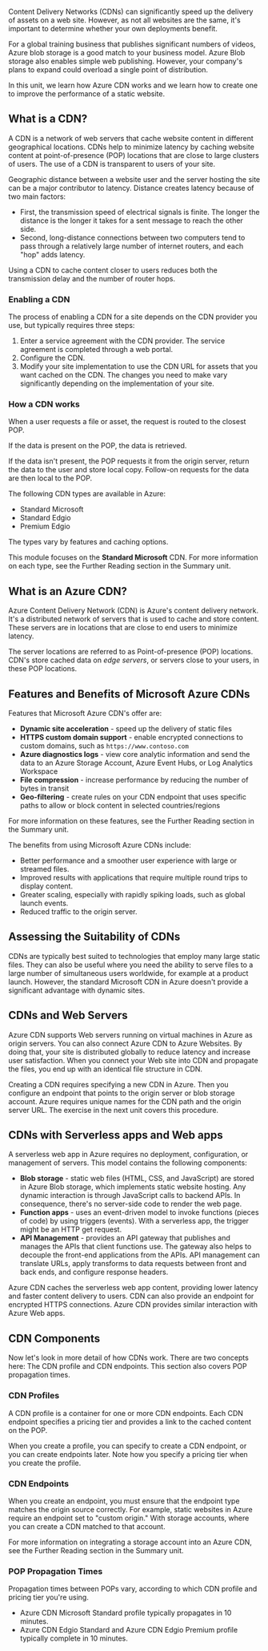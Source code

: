 Content Delivery Networks (CDNs) can significantly speed up the delivery of assets on a web site. However, as not all websites are the same, it's important to determine whether your own deployments benefit.

For a global training business that publishes significant numbers of videos, Azure blob storage is a good match to your business model. Azure Blob storage also enables simple web publishing. However, your company's plans to expand could overload a single point of distribution.

In this unit, we learn how Azure CDN works and we learn how to create one to improve the performance of a static website.

## What is a CDN?

A CDN is a network of web servers that cache website content in different geographical locations. CDNs help to minimize latency by caching website content at point-of-presence (POP) locations that are close to large clusters of users. The use of a CDN is transparent to users of your site.

Geographic distance between a website user and the server hosting the site can be a major contributor to latency. Distance creates latency because of two main factors:

- First, the transmission speed of electrical signals is finite. The longer the distance is the longer it takes for a sent message to reach the other side.
- Second, long-distance connections between two computers tend to pass through a relatively large number of internet routers, and each "hop" adds latency.

Using a CDN to cache content closer to users reduces both the transmission delay and the number of router hops.

### Enabling a CDN

The process of enabling a CDN for a site depends on the CDN provider you use, but typically requires three steps:

1. Enter a service agreement with the CDN provider. The service agreement is completed through a web portal.
1. Configure the CDN.
1. Modify your site implementation to use the CDN URL for assets that you want cached on the CDN. The changes you need to make vary significantly depending on the implementation of your site.

### How a CDN works

When a user requests a file or asset, the request is routed to the closest POP.

If the data is present on the POP, the data is retrieved.

If the data isn't present, the POP requests it from the origin server, return the data to the user and store local copy. Follow-on requests for the data are then local to the POP.

The following CDN types are available in Azure:

- Standard Microsoft
- Standard Edgio
- Premium Edgio

The types vary by features and caching options.

This module focuses on the **Standard Microsoft** CDN. For more information on each type, see the Further Reading section in the Summary unit.

## What is an Azure CDN?

Azure Content Delivery Network (CDN) is Azure's content delivery network. It's a distributed network of servers that is used to cache and store content. These servers are in locations that are close to end users to minimize latency.

The server locations are referred to as Point-of-presence (POP) locations. CDN's store cached data on *edge servers*, or servers close to your users, in these POP locations.

## Features and Benefits of Microsoft Azure CDNs

Features that Microsoft Azure CDN's offer are:

- **Dynamic site acceleration** - speed up the delivery of static files
- **HTTPS custom domain support** - enable encrypted connections to custom domains, such as `https://www.contoso.com`
- **Azure diagnostics logs** - view core analytic information and send the data to an Azure Storage Account, Azure Event Hubs, or Log Analytics Workspace
- **File compression** - increase performance by reducing the number of bytes in transit
- **Geo-filtering** - create rules on your CDN endpoint that uses specific paths to allow or block content in selected countries/regions

For more information on these features, see the Further Reading section in the Summary unit.

The benefits from using Microsoft Azure CDNs include:

- Better performance and a smoother user experience with large or streamed files.
- Improved results with applications that require multiple round trips to display content.
- Greater scaling, especially with rapidly spiking loads, such as global launch events.
- Reduced traffic to the origin server.

## Assessing the Suitability of CDNs

CDNs are typically best suited to technologies that employ many large static files. They can also be useful where you need the ability to serve files to a large number of simultaneous users worldwide, for example at a product launch. However, the standard Microsoft CDN in Azure doesn't provide a significant advantage with dynamic sites.

## CDNs and Web Servers

Azure CDN supports Web servers running on virtual machines in Azure as origin servers. You can also connect Azure CDN to Azure Websites. By doing that, your site is distributed globally to reduce latency and increase user satisfaction. When you connect your Web site into CDN and propagate the files, you end up with an identical file structure in CDN.

Creating a CDN requires specifying a new CDN in Azure. Then you configure an endpoint that points to the origin server or blob storage account. Azure requires unique names for the CDN path and the origin server URL. The exercise in the next unit covers this procedure.

## CDNs with Serverless apps and Web apps

A serverless web app in Azure requires no deployment, configuration, or management of servers. This model contains the following components:

- **Blob storage** - static web files (HTML, CSS, and JavaScript) are stored in Azure Blob storage, which implements static website hosting. Any dynamic interaction is through JavaScript calls to backend APIs. In consequence, there's no server-side code to render the web page.
- **Function apps** - uses an event-driven model to invoke functions (pieces of code) by using triggers (events). With a serverless app, the trigger might be an HTTP get request.
- **API Management** - provides an API gateway that publishes and manages the APIs that client functions use. The gateway also helps to decouple the front-end applications from the APIs. API management can translate URLs, apply transforms to data requests between front and back ends, and configure response headers.

Azure CDN caches the serverless web app content, providing lower latency and faster content delivery to users. CDN can also provide an endpoint for encrypted HTTPS connections. Azure CDN provides similar interaction with Azure Web apps.

## CDN Components

Now let's look in more detail of how CDNs work. There are two concepts here: The CDN profile and CDN endpoints. This section also covers POP propagation times.

### CDN Profiles

A CDN profile is a container for one or more CDN endpoints. Each CDN endpoint specifies a pricing tier and provides a link to the cached content on the POP.

When you create a profile, you can specify to create a CDN endpoint, or you can create endpoints later. Note how you specify a pricing tier when you create the profile.

### CDN Endpoints

When you create an endpoint, you must ensure that the endpoint type matches the origin source correctly. For example, static websites in Azure require an endpoint set to "custom origin." With storage accounts, where you can create a CDN matched to that account.

For more information on integrating a storage account into an Azure CDN, see the Further Reading section in the Summary unit.

### POP Propagation Times

Propagation times between POPs vary, according to which CDN profile and pricing tier you're using.

- Azure CDN Microsoft Standard profile typically propagates in 10 minutes.
- Azure CDN Edgio Standard and Azure CDN Edgio Premium profile typically complete in 10 minutes.
